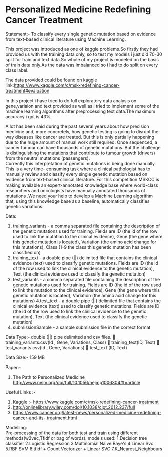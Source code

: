 # Personalized Medicine Redefining Cancer Treatment 

Statement:- To classify every single genetic mutation based on evidence from text-based clinical literature using Machine Learning. 

This project was introduced as one of kaggle problems.So firstly they had provided us with the training data only, so to test my 
models i just did 70-30 split for train and text data.So whole of my project is modeled on the basis of train data only.As the data was imbalanced so i had to do split on every class label.

The data provided could be found on kaggle link:https://www.kaggle.com/c/msk-redefining-cancer-treatment#evaluation

In this project i have tried to do full exploratory data analysis on gene,variaion and text provided as well as i tried to 
implement some of the machine learning algorithms after preprocessing text data.The maximum accuracy i got is 43%.
 
A lot has been said during the past several years about how precision medicine and, more concretely, how genetic testing is going to disrupt the way diseases like cancer are treated. But this is only partially happening due to the huge amount of manual work still required. 
Once sequenced, a cancer tumour can have thousands of genetic mutations. But the challenge is distinguishing the mutations that contribute to tumour growth (drivers) from the neutral mutations (passengers).  
Currently this interpretation of genetic mutations is being done manually. This is a very time- consuming task where a clinical pathologist has to manually review and classify every single genetic mutation based on evidence from text-based clinical literature. 
For this competition MSKCC is making available an expert-annotated knowledge base where world-class researchers and oncologists have manually annotated thousands of mutations .We need your help to develop a Machine Learning algorithm that, using this knowledge base as a baseline, automatically classifies genetic variations.

Data:  
1. training_variants - a comma separated file containing the description of the genetic mutations used for training. Fields are ID (the id of the row used to link the mutation to the clinical evidence), Gene (the gene where this genetic mutation is located), Variation (the amino acid change for this mutations), Class (1-9 the class this genetic mutation has been classified on) 
2. training_text - a double pipe (||) delimited file that contains the clinical evidence (text) used to classify genetic mutations. Fields are ID (the id of the row used to link the clinical evidence to the genetic mutation), Text (the clinical evidence used to classify the genetic mutation) 
3. test_variants - a comma separated file containing the description of the genetic mutations used for training. Fields are ID (the id of the row used to link the mutation to the clinical evidence), Gene (the gene where this genetic mutation is located), Variation (the amino acid change for this mutations) 
4.test_text - a double pipe (||) delimited file that contains the clinical evidence (text) used to classify genetic mutations. Fields are ID (the id of the row used to link the clinical evidence to the genetic mutation), Text (the clinical evidence used to classify the genetic mutation) 
5. submissionSample - a sample submission file in the correct format  
  
Data Type:- double (||) pipe delimited and csv files. 
 training_variants.csv(Id , Gene, Variations, Class)  training_text(ID, Text)  test_variants.csv(Id , Gene, Variations)  test_text (ID, Text) 

Data Size:- 159 MB 

Paper:- 
 1. The Path to Personalized Medicine 
http://www.nejm.org/doi/full/10.1056/nejmp1006304#t=article  

Useful Links :- 
1. Kaggle :- https://www.kaggle.com/c/msk-redefining-cancer-treatment 
2. http://onlinelibrary.wiley.com/doi/10.1038/clpt.2012.237/full 
3. https://www.cancer.org/latest-news/personalized-medicine-redefining-cancer-and-its- treatment.html  

Modelling:  
Pre-processing of the data for both test and train using different methods(w2vec,Tfidf or bag of words).
models used:
1.Decision tree classifier
2.Logistic Regression 
3.Multinomial Naive Baye's
4.Linear Svc
5.RBF SVM
6.tfidf + Count Vectorizer + Linear SVC
7.K_Nearest_Neighbours
